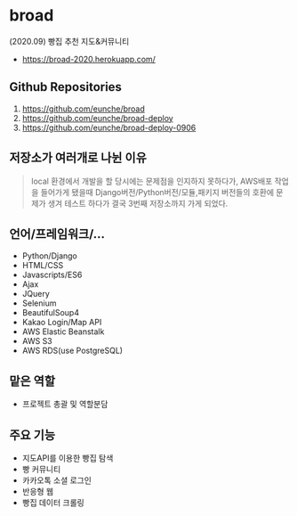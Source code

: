 # broad
(2020.09) 빵집 추천 지도&amp;커뮤니티
* https://broad-2020.herokuapp.com/


## Github Repositories
1. <https://github.com/eunche/broad>
2. <https://github.com/eunche/broad-deploy>
3. <https://github.com/eunche/broad-deploy-0906>


## 저장소가 여러개로 나뉜 이유
> local 환경에서 개발을 할 당시에는 문제점을 인지하지 못하다가, AWS배포 작업을 들어가게 됐을때 Django버전/Python버전/모듈,패키지 버전들의 호환에 문제가 생겨 테스트 하다가 결국 3번째 저장소까지 가게 되었다.

## 언어/프레임워크/...
* Python/Django
* HTML/CSS
* Javascripts/ES6
* Ajax
* JQuery
* Selenium
* BeautifulSoup4
* Kakao Login/Map API
* AWS Elastic Beanstalk
* AWS S3
* AWS RDS(use PostgreSQL)

## 맡은 역할
* 프로젝트 총괄 및 역할분담

## 주요 기능
* 지도API를 이용한 빵집 탐색
* 빵 커뮤니티
* 카카오톡 소셜 로그인
* 반응형 웹
* 빵집 데이터 크롤링

